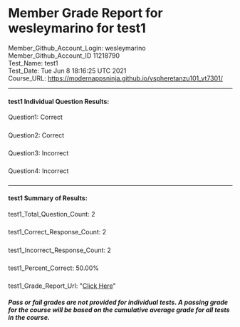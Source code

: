 # Member Grade Report for wesleymarino for test1  
   
Member_Github_Account_Login: wesleymarino  
Member_Github_Account_ID 11218790  
Test_Name: test1  
Test_Date: Tue Jun  8 18:16:25 UTC 2021  
Course_URL: https://modernappsninja.github.io/vspheretanzu101_vt7301/  
   
---  
#### test1 Individual Question Results:  
Question1: Correct  
#####  
Question2: Correct  
#####  
Question3: Incorrect  
#####  
Question4: Incorrect  
#####  
---  
#### test1 Summary of Results:  
test1_Total_Question_Count: 2  
#####  
test1_Correct_Response_Count: 2  
#####  
test1_Incorrect_Response_Count: 2  
#####  
test1_Percent_Correct: 50.00%  
#####  
test1_Grade_Report_Url: "[Click Here](https://github.com/modernappsninjas/wesleymarino/blob/main/static/userdata/courses/vspheretanzu101_vt7301/grade_report.pr1099.test1.md)"
##### Pass or fail grades are not provided for individual tests. A passing grade for the course will be based on the cumulative average grade for all tests in the course.  
